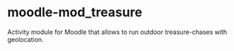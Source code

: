 # moodle-mod_treasure
Activity module for Moodle that allows to run outdoor treasure-chases with geolocation.
